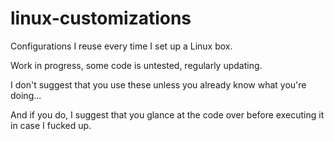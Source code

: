 # linux-customizations
Configurations I reuse every time I set up a Linux box.

Work in progress, some code is untested, regularly updating. 

I don't suggest that you use these unless you already know what you're doing...

And if you do, I suggest that you glance at the code over before executing it in case I fucked up.


